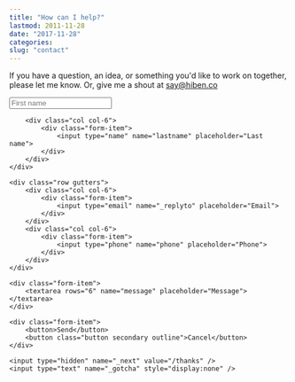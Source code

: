 ```yaml
---
title: "How can I help?"
lastmod: 2011-11-28
date: "2017-11-28"
categories:
slug: "contact"
---
```


<p>If you have a question, an idea, or something you'd like to work on together, please let me know. Or, give me a shout at <a href="mailto:say@hiben.co">say@hiben.co</a></p>

<form method="post" action="https://formspree.io/ben@benmurray.us" class="form">
    <div class="row gutters">
        <div class="col col-6">
            <div class="form-item" >
                <input type="name" name="firstname" placeholder="First name">
            </div>
        </div>

        <div class="col col-6">
            <div class="form-item">
                <input type="name" name="lastname" placeholder="Last name">
            </div>
        </div>
    </div>

    <div class="row gutters">
        <div class="col col-6">
            <div class="form-item">
                <input type="email" name="_replyto" placeholder="Email">
            </div>
        </div>
        <div class="col col-6">
            <div class="form-item">
                <input type="phone" name="phone" placeholder="Phone">
            </div>
        </div>
    </div>

    <div class="form-item">
        <textarea rows="6" name="message" placeholder="Message"></textarea>
    </div>

    <div class="form-item">
        <button>Send</button>
        <button class="button secondary outline">Cancel</button>
    </div>

    <input type="hidden" name="_next" value="/thanks" />
    <input type="text" name="_gotcha" style="display:none" />

</form>